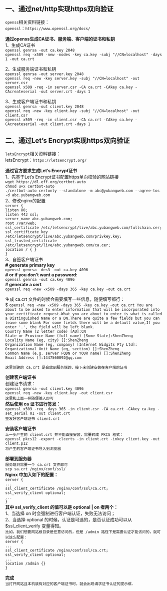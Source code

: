 ## 一、通过net/http实现https双向验证

`openss`相关资料链接：   
 `openssl`：`https://www.openssl.org/docs/`

**通过openss生成CA证书、服务端、客户端的证书和私钥**   
1、生成CA证书  
   `openssl genrsa -out ca.key 2048`  
   `openssl req -x509 -new -nodes -key ca.key -subj "//CN=localhost" -days 1 -out ca.crt`

2、生成服务端证书和私钥  
   `openssl genrsa -out server.key 2048`  
   `openssl req -new -key server.key -subj "//CN=localhost" -out server.csr`  
   `openssl x509 -req -in server.csr -CA ca.crt -CAkey ca.key -CAcreateserial -out server.crt -days 1`

3、生成客户端证书和私钥  
   `openssl genrsa -out client.key 2048`  
   `openssl req -new -key client.key -subj "//CN=localhost" -out client.csr`  
   `openssl x509 -req -in client.csr -CA ca.crt -CAkey ca.key -CAcreateserial -out client.crt -days 1`
   
   
## 二、通过Let’s Encrypt实现https双向验证 

`letsEncrypt`相关资料链接：   
 letsEncrypt：`https://letsencrypt.org/`
 
**通过官方要求生成Let’s Encrypt证书**  
1、先基于Let’s Encrypt证书配置https单向校验的网站链接  
   `wget https://dl.eff.org/certbot-auto`  
   `chmod u+x certbot-auto`   
   `./certbot-auto certonly --standalone -m abc@yubangweb.com --agree-tos -d abc.yubangweb.com`  
2、修改nginx的配置  
`server {`   
  `listen 80;`   
  `listen 443 ssl;`  
  `server_name abc.yubangweb.com;`    
  `root /var/web;`  
  `ssl_certificate /etc/letsencrypt/live/abc.yubangweb.com/fullchain.cer;`   
  `ssl_certificate_key /etc/letsencrypt/live/abc.yubangweb.com/privkey.key; `   
  `ssl_trusted_certificate /etc/letsencrypt/live/abc.yubangweb.com/ca.cer; `  
  `location / { }`  
`}`  
3、自签客户端证书  
**# generate primary key**  
`openssl genrsa -des3 -out ca.key 4096`  
**# or if you don't want a password:**      
`openssl genrsa -out ca.key 4096`   
**# generate a cert**  
`openssl req -new -x509 -days 365 -key ca.key -out ca.crt`  

生成 ca.crt 文件的时候会需要填写一些信息，随便填写都行：  
$ `openssl req -new -x509 -days 365 -key ca.key -out ca.crt You are about to be asked to enter information that will be incorporated into your certificate request.What you are about to enter is what is called a Distinguished Name or a DN.There are quite a few fields but you can leave some blank For some fields there will be a default value,If you enter '.', the field will be left blank.`    
`Country Name (2 letter code) [AU]:CN`  
`State or Province Name (full name) [Some-State]:ShenZheng`  
`Locality Name (eg, city) []:ShenZheng`  
`Organization Name (eg, company) [Internet Widgits Pty Ltd]:`  
`Organizational Unit Name (eg, section) []:ShenZheng`  
`Common Name (e.g. server FQDN or YOUR name) []:ShenZheng`  
`Email Address []:1447560092@qq.com`  

`这里创建的 ca.crt 是会放到服务端的，接下来创建安装在客户端的证书`  

**创建客户端证书**  
创建证书请求：  
`openssl genrsa -out client.key 4096`  
`openssl req -new -key client.key -out client.csr`  
`这里和上面一样随便输入即可`  
**然后使用 ca 证书进行签发：**  
`openssl x509 -req -days 365 -in client.csr -CA ca.crt -CAkey ca.key -set_serial 01 -out client.crt`  
`签发好客户端证书 client.crt`

**安装客户端证书**  
`上一步产生的 client.crt 并不能直接安装，需要转成 PKCS 格式：`  
`openssl pkcs12 -export -clcerts -in client.crt -inkey client.key -out client.p12`  
`将产生的客户端证书导入到浏览器`    

**部署到服务器**  
`服务端只需要一个 ca.crt 文件即可`  
`scp sa.crt /nginx/conf/ssl/`  
**Nginx 中加入如下的配置：**  
`server {`  
    `...`  
    `ssl_client_certificate /nginx/conf/ssl/ca.crt;`  
    `ssl_verify_client optional;`  
    `...`  
`}`   
**其中 ssl_verify_client 的值可以是 optional | on 者两个：**  
1、当选择 on 时会强制进行客户端认证，失败无法访问；  
2、当选择 optional 的时候，认证是可选的，是否认证成功可以从 $ssl_client_verify 变量得知。  
`比如，我们想要网站根目录是任意访问的，但是 /admin 路径下是需要认证才能访问的，就可以这么配置：`  
`server {`  
    `...`  
    `ssl_client_certificate /nginx/conf/ssl/ca.crt;`  
    `ssl_verify_client optional;`  
    `...`  
    `location /admin {}`  
`}`  

**完成**  
`当打开网站且本机装有对应的客户端证书时，就会出现请求证书认证的提示框.`